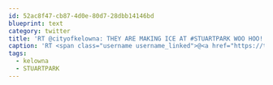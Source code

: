 ```yaml
---
id: 52ac8f47-cb87-4d0e-80d7-28dbb14146bd
blueprint: text
category: twitter
title: 'RT @cityofkelowna: THEY ARE MAKING ICE AT #STUARTPARK WOO HOO! Skating is only 5-10 days out.... http://ow.ly/3s6Na #kelowna'
caption: 'RT <span class="username username_linked">@<a href="https://twitter.com/cityofkelowna" title="City of Kelowna">cityofkelowna</a></span>: THEY ARE MAKING ICE AT <span class="hashtag hashtag_local">#<a href="http://tweettemp.darylchymko.ca/?tag=stuartpark">STUARTPARK</a> WOO HOO! Skating is only 5-10 days out.... http://ow.ly/3s6Na <span class="hashtag hashtag_local">#<a href="http://tweettemp.darylchymko.ca/?tag=kelowna">kelowna</a>'
tags:
  - kelowna
  - STUARTPARK
---
```

